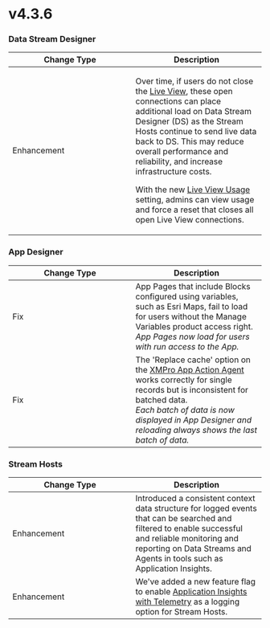 # v4.3.6

### Data Stream Designer

<table><thead><tr><th width="229">Change Type</th><th>Description</th></tr></thead><tbody><tr><td>Enhancement</td><td><p>Over time, if users do not close the <a href="../../concepts/data-stream/running-data-streams.md#viewing-live-data">Live View</a>, these open connections can place additional load on Data Stream Designer (DS) as the Stream Hosts continue to send live data back to DS. This may reduce overall performance and reliability, and increase infrastructure costs.</p><p>With the new <a href="../../how-tos/manage-site-settings.md#live-view-usage">Live View Usage</a> setting, admins can view usage and force a reset that closes all open Live View connections.</p></td></tr></tbody></table>

### App Designer

<table><thead><tr><th width="229">Change Type</th><th>Description</th></tr></thead><tbody><tr><td>Fix</td><td>App Pages that include Blocks configured using variables, such as Esri Maps, fail to load for users without the Manage Variables product access right.<br><em>App Pages now load for users with run access to the App.</em></td></tr><tr><td>Fix</td><td>The 'Replace cache' option on the <a href="https://xmpro.gitbook.io/xmpro-app/how-to-use/configuration#server">XMPro App Action Agent</a> works correctly for single records but is inconsistent for batched data.<br><em>Each batch of data is now displayed in App Designer and reloading always shows the last batch of data.</em></td></tr></tbody></table>

### Stream Hosts

<table><thead><tr><th width="229">Change Type</th><th>Description</th></tr></thead><tbody><tr><td>Enhancement</td><td>Introduced a consistent context data structure for logged events that can be searched and filtered to enable successful and reliable monitoring and reporting on Data Streams and Agents in tools such as Application Insights.</td></tr><tr><td>Enhancement</td><td>We've added a new feature flag to enable <a href="../../installation-1/3.-complete-installation/configure-logging-optional.md#application-insights-plus-telemetry">Application Insights with Telemetry</a> as a logging option for Stream Hosts.</td></tr></tbody></table>
